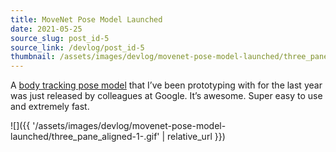 ```yaml
---
title: MoveNet Pose Model Launched
date: 2021-05-25
source_slug: post_id-5
source_link: /devlog/post_id-5
thumbnail: /assets/images/devlog/movenet-pose-model-launched/three_pane_aligned-1-.gif
---
```


A [body tracking pose model](https://blog.tensorflow.org/2021/05/next-generation-pose-detection-with-movenet-and-tensorflowjs.html) that I’ve been prototyping with for the last year was just released by colleagues at Google.  It’s awesome. Super easy to use and extremely fast.

![]({{ '/assets/images/devlog/movenet-pose-model-launched/three_pane_aligned-1-.gif' | relative_url }})
